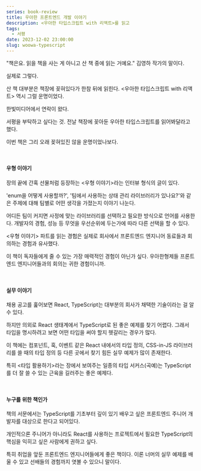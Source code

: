```yaml
---
series: book-review
title: 우아한 프론트엔드 개발 이야기
description: <우아한 타입스크립트 with 리액트>를 읽고
tags:
  - 서평
date: 2023-12-02 23:00:00
slug: woowa-typescript
---
```


"책은요. 읽을 책을 사는 게 아니고 산 책 중에 읽는 거예요." 김영하 작가의 말이다.

실제로 그렇다.

산 책 대부분은 책장에 꽂혀있다가 한참 뒤에 읽힌다. <우아한 타입스크립트 with 리액트> 역시 그럴 운명이었다.

한빛미디어에서 연락이 왔다.

서평을 부탁하고 싶다는 것. 전날 책장에 꽂아둔 우아한 타입스크립트를 읽어봐달라고 했다.

이번 책은 그리 오래 꽂혀있진 않을 운명이었나보다.

<br/>

#### 우형 이야기

장의 끝에 간혹 선물처럼 등장하는 <우형 이야기>라는 인터뷰 형식의 글이 있다.

'enum을 어떻게 사용할까?', '팀에서 사용하는 상태 관리 라이브러리가 있나요?'와 같은 주제에 대해 팀별로 어떤 생각을 가졌는지 이야기 나눈다.

어디든 팀이 커지면 사정에 맞는 라이브러리를 선택하고 필요한 방식으로 언어를 사용한다. 개발자의 경험, 성능 등 무엇을 우선순위에 두는가에 따라 다른 선택을 할 수 있다.

<우형 이야기> 파트를 읽는 경험은 실제로 회사에서 프론트엔드 엔지니어 동료들과 회의하는 경험과 유사했다.

이 책이 독자들에게 줄 수 있는 가장 매력적인 경험이 아닌가 싶다. 우아한형제들 프론트엔드 엔지니어들과의 회의는 귀한 경험이니까.

<br/>

#### 실무 이야기

채용 공고를 훑어보면 React, TypeScript는 대부분의 회사가 채택한 기술이라는 걸 알 수 있다.

하지만 의외로 React 생태계에서 TypeScript로 된 좋은 예제를 찾기 어렵다. 그래서 타입을 명시하려고 보면 어떤 타입을 써야 할지 헷갈리는 경우가 많다.

이 책에는 컴포넌트, 훅, 이벤트 같은 React 내에서의 타입 정의, CSS-in-JS 라이브러리를 쓸 때의 타입 정의 등 다른 곳에서 찾기 힘든 실무 예제가 많이 존재한다.

특히 <타입 활용하기>라는 장에서 보여주는 일종의 타입 서커스(곡예)는 TypeScript를 더 잘 쓸 수 있는 근육을 길러주는 좋은 예제다.

<br/>

#### 누구를 위한 책인가

책의 서문에서는 TypeScript를 기초부터 깊이 있기 배우고 싶은 프론트엔드 주니어 개발자를 대상으로 한다고 되어있다.

개인적으론 주니어가 아니라도 React를 사용하는 프로젝트에서 필요한 TypeScript의 핵심을 익히고 싶은 사람에게 권하고 싶다.

특히 취업을 앞둔 프론트엔드 엔지니어들에게 좋은 책이다. 이론 너머의 실무 예제를 배울 수 있고 선배들의 경험까지 엿볼 수 있으니 말이다.
